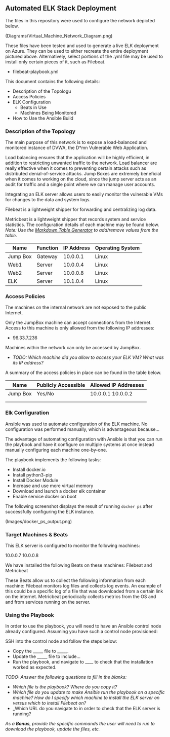 ## Automated ELK Stack Deployment

The files in this repository were used to configure the network depicted below.

(Diagrams/Virtual_Machine_Network_Diagram.png)

These files have been tested and used to generate a live ELK deployment on Azure. They can be used to either recreate the entire deployment pictured above. Alternatively, select portions of the .yml file may be used to install only certain pieces of it, such as Filebeat.

  - filebeat-playbook.yml

This document contains the following details:
- Description of the Topologu
- Access Policies
- ELK Configuration
  - Beats in Use
  - Machines Being Monitored
- How to Use the Ansible Build


### Description of the Topology

The main purpose of this network is to expose a load-balanced and monitored instance of DVWA, the D*mn Vulnerable Web Application.

Load balancing ensures that the application will be highly efficient, in addition to restricting unwanted traffic to the network.
Load balancer are really effective when it comes to preventing certain attacks such as distributed denial-of-service attacks. Jump Boxes are extremely beneficial when
it comes to working on the cloud, since the jump server acts as an audit for traffic and a single point where we can manage user accounts.

Integrating an ELK server allows users to easily monitor the vulnerable VMs for changes to the data and system logs.

Filebeat is a lightweight shipper for forwarding and centralizing log data.

Metricbeat is a lightweight shipper that records system and service statistics.
The configuration details of each machine may be found below.
_Note: Use the [Markdown Table Generator](http://www.tablesgenerator.com/markdown_tables) to add/remove values from the table_.

| Name     | Function | IP Address | Operating System |
|----------|----------|------------|------------------|
| Jump Box | Gateway  | 10.0.0.1   | Linux            |
| Web1     | Server   | 10.0.0.4   | Linux            |
| Web2     | Server   | 10.0.0.8   | Linux            |
| ELK      | Server   | 10.1.0.4   | Linux            |

### Access Policies

The machines on the internal network are not exposed to the public Internet. 

Only the JumpBox machine can accept connections from the Internet. Access to this machine is only allowed from the following IP addresses:
- 96.33.7.236

Machines within the network can only be accessed by JumpBox.
- _TODO: Which machine did you allow to access your ELK VM? What was its IP address?_

A summary of the access policies in place can be found in the table below.

| Name     | Publicly Accessible | Allowed IP Addresses |
|----------|---------------------|----------------------|
| Jump Box | Yes/No              | 10.0.0.1 10.0.0.2    |
|          |                     |                      |
|          |                     |                      |

### Elk Configuration

Ansible was used to automate configuration of the ELK machine. No configuration was performed manually, which is advantageous because...

The advantage of automating configuration with Ansible is that you can run the playbook and have it configure on multiple systems at once instead manually configuring each machine one-by-one. 

The playbook implements the following tasks:
- Install docker.io
- Install python3-pip
- Install Docker Module
- Increase and use more virtual memory
- Download and launch a docker elk container
- Enable service docker on boot

The following screenshot displays the result of running `docker ps` after successfully configuring the ELK instance.

(Images/docker_ps_output.png)

### Target Machines & Beats
This ELK server is configured to monitor the following machines:

10.0.0.7
10.0.0.8

We have installed the following Beats on these machines:
Filebeat and Metricbeat

These Beats allow us to collect the following information from each machine:
Filebeat monitors log files and collects log events. An example of this could be a specific log of a file that was downloaded from a certain link on the internet. 
Metricbeat periodically collects metrics from the OS and and from services running on the server.

### Using the Playbook
In order to use the playbook, you will need to have an Ansible control node already configured. Assuming you have such a control node provisioned: 

SSH into the control node and follow the steps below:
- Copy the _____ file to _____.
- Update the _____ file to include...
- Run the playbook, and navigate to ____ to check that the installation worked as expected.

_TODO: Answer the following questions to fill in the blanks:_
- _Which file is the playbook? Where do you copy it?_
- _Which file do you update to make Ansible run the playbook on a specific machine? How do I specify which machine to install the ELK server on versus which to install Filebeat on?_
- _Which URL do you navigate to in order to check that the ELK server is running?

_As a **Bonus**, provide the specific commands the user will need to run to download the playbook, update the files, etc._
